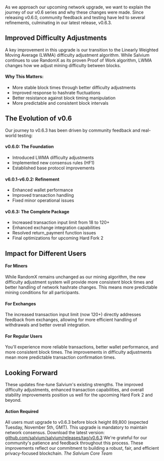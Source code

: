 As we approach our upcoming network upgrade, we want to explain the journey of our v0.6 series and why these changes were made. Since releasing v0.6.0, community feedback and testing have led to several refinements, culminating in our latest release, v0.6.3.

Improved Difficulty Adjustments
-------------------------------

A key improvement in this upgrade is our transition to the Linearly Weighted Moving Average (LWMA) difficulty adjustment algorithm. While Salvium continues to use RandomX as its proven Proof of Work algorithm, LWMA changes how we adjust mining difficulty between blocks.

#### Why This Matters:

*   More stable block times through better difficulty adjustments
*   Improved response to hashrate fluctuations
*   Better resistance against block timing manipulation
*   More predictable and consistent block intervals

The Evolution of v0.6
---------------------

Our journey to v0.6.3 has been driven by community feedback and real-world testing:

#### v0.6.0: The Foundation

*   Introduced LWMA difficulty adjustments
*   Implemented new consensus rules (HF1)
*   Established base protocol improvements

#### v6.0.1-v6.0.2: Refinement

*   Enhanced wallet performance
*   Improved transaction handling
*   Fixed minor operational issues

#### v0.6.3: The Complete Package

*   Increased transaction input limit from 18 to 120+
*   Enhanced exchange integration capabilities
*   Resolved return\_payment function issues
*   Final optimizations for upcoming Hard Fork 2

Impact for Different Users
--------------------------

#### For Miners

While RandomX remains unchanged as our mining algorithm, the new difficulty adjustment system will provide more consistent block times and better handling of network hashrate changes. This means more predictable mining conditions for all participants.

#### For Exchanges

The increased transaction input limit (now 120+) directly addresses feedback from exchanges, allowing for more efficient handling of withdrawals and better overall integration.

#### For Regular Users

You'll experience more reliable transactions, better wallet performance, and more consistent block times. The improvements in difficulty adjustments mean more predictable transaction confirmation times.

Looking Forward
---------------

These updates fine-tune Salvium's existing strengths. The improved difficulty adjustments, enhanced transaction capabilities, and overall stability improvements position us well for the upcoming Hard Fork 2 and beyond.

#### Action Required

All users must upgrade to v0.6.3 before block height 89,800 (expected Tuesday, November 5th, GMT). This upgrade is mandatory to maintain network consensus. Download the latest version: [github.com/salvium/salvium/releases/tag/v0.6.3](https://github.com/salvium/salvium/releases/tag/v0.6.3) We're grateful for our community's patience and feedback throughout this process. These improvements reflect our commitment to building a robust, fair, and efficient privacy-focused blockchain. _The Salvium Core Team_